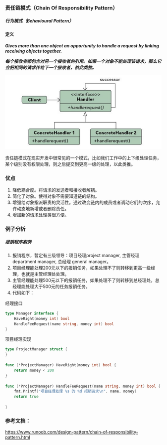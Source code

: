 ### 责任链模式（Chain Of Responsibility Pattern）
         
##### 行为模式（Behavioural Pattern）

#### 定义

***Gives more than one object an opportunity to handle a request by linking receiving objects together.***

***每个接收者都包含对另一个接收者的引用。如果一个对象不能处理该请求，那么它会把相同的请求传给下一个接收者，依此类推。***

![Chain_Of_Responsibility Pattern UML](https://github.com/nox60/go-design-pattern/blob/master/images/chain_of_responsibility_pattern.png)

责任链模式在现实开发中很常见的一个模式，比如我们工作中的上下级处理任务，某个级别没有权限处理，则之后提交到更高一级的处理，以此类推。

### 优点
1. 降低耦合度。将请求的发送者和接收者解耦。 
2. 简化了对象。使得对象不需要知道链的结构。 
3. 增强给对象指派职责的灵活性。通过改变链内的成员或者调动它们的次序，允许动态地新增或者删除责任。 
4. 增加新的请求处理类很方便。

### 例子分析

##### 报销程序案例
1. 报销程序，暂定有三级领导：项目经理project manager, 主管经理 department manager, 总经理 general manager。
2. 项目经理能处理200元以下的报销任务，如果处理不了则转移到更高一级经理，也就是主管经理处处理。
3. 主管经理能处理500元以下的报销任务，如果处理不了则转移到总经理处，总经理能处理大于500元的任务报销任务。
4. 代码如下：

经理接口
```go
type Manager interface {
	HaveRight(money int) bool
	HandleFeeRequest(name string, money int) bool
}
```

项目经理实现
```go
type ProjectManager struct {
}

func (*ProjectManager) HaveRight(money int) bool {
	return money < 200
}

func (*ProjectManager) HandleFeeRequest(name string, money int) bool {
	fmt.Printf("项目经理处理 %s 的 %d 报销请求\n", name, money)
	return true

}
```






### 参考文档：
https://www.runoob.com/design-pattern/chain-of-responsibility-pattern.html
